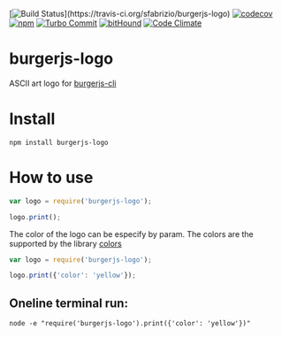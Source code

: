[![Build Status](https://travis-ci.org/sfabrizio/burgerjs-logo.svg?)](https://travis-ci.org/sfabrizio/burgerjs-logo)
[![codecov](https://codecov.io/gh/sfabrizio/burgerjs-logo/branch/develop/graph/badge.svg)](https://codecov.io/gh/sfabrizio/burgerjs-logo)
[![npm](https://img.shields.io/npm/v/burgerjs-logo.svg?style=flat)](https://www.npmjs.com/package/burgerjs-logo)
[![Turbo Commit](https://img.shields.io/badge/Turbo_Commit-on-3DD1F2.svg)](https://github.com/labs-js/turbo-git/blob/master/CONVENTION.md)
[![bitHound](https://www.bithound.io/github/sfabrizio/burgerjs-logo/badges/score.svg)](https://www.bithound.io/github/sfabrizio/burgerjs-logo)
[![Code Climate](https://codeclimate.com/github/sfabrizio/burgerjs-logo/badges/gpa.svg)](https://codeclimate.com/github/sfabrizio/burgerjs-logo)
# burgerjs-logo

ASCII art logo for [burgerjs-cli](https://www.npmjs.com/package/burgerjs-cli)

# Install

```
npm install burgerjs-logo
```

# How to use

```javascript
var logo = require('burgerjs-logo');

logo.print();

```

The color of the logo can be especify by param. The colors are the supported by the library [colors](https://www.npmjs.com/package/colors)

```javascript
var logo = require('burgerjs-logo');

logo.print({'color': 'yellow'});

```


## Oneline terminal run:

```
node -e "require('burgerjs-logo').print({'color': 'yellow'})"
```
